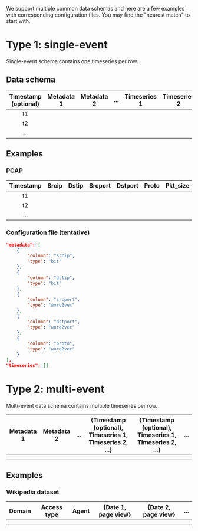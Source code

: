 We support multiple common data schemas and here are a few examples with corresponding configuration files. You may find the "nearest match" to start with.

# Type 1: single-event
Single-event schema contains one timeseries per row.

## Data schema
| Timestamp (optional) | Metadata 1 | Metadata 2 | ... | Timeseries 1 | Timeseries 2 | ... |
|:--------------------:|:----------:|:----------:|:---:|:-------------:|:-------------:|:---:|
|          t1          |            |            |     |               |               |     |
|          t2          |            |            |     |               |               |     |
|          ...         |            |            |     |               |               |     |

## Examples
### PCAP
| Timestamp | Srcip | Dstip | Srcport | Dstport | Proto | Pkt_size | ... |
|:---------:|:-----:|:-----:|:-------:|:-------:|:-----:|:--------:|:---:|
|     t1    |       |       |         |         |       |          |     |
|     t2    |       |       |         |         |       |          |     |
|    ...    |       |       |         |         |       |          |     |

### Configuration file (tentative)
```Json
"metadata": [
    {
        "column": "srcip",
        "type": "bit"
    },
    {
        "column": "dstip",
        "type": "bit"
    },
    {
        "column": "srcport",
        "type": "word2vec"
    },
    {
        "column": "dstport",
        "type": "word2vec"
    },
    {
        "column": "proto",
        "type": "word2vec"
    }
],
"timeseries": []
```


# Type 2: multi-event
Multi-event data schema contains multiple timeseries per row.

| Metadata 1 | Metadata 2 | ... | {Timestamp (optional), Timeseries 1, Timeseries 2, ...} | {Timestamp (optional), Timeseries 1, Timeseries 2, ...} | ... |
|:----------:|:----------:|:---:|:-------------------------------------------------------:|:-------------------------------------------------------:|:---:|
|            |            |     |                                                         |                                                         |     |
|            |            |     |                                                         |                                                         |     |

## Examples
### Wikipedia dataset
| Domain | Access type | Agent | {Date 1, page view} | {Date 2, page view} | ... |
|:------:|:-----------:|:-----:|:-------------------:|:-------------------:|:---:|
|        |             |       |                     |                     |     |
|        |             |       |                     |                     |     |
